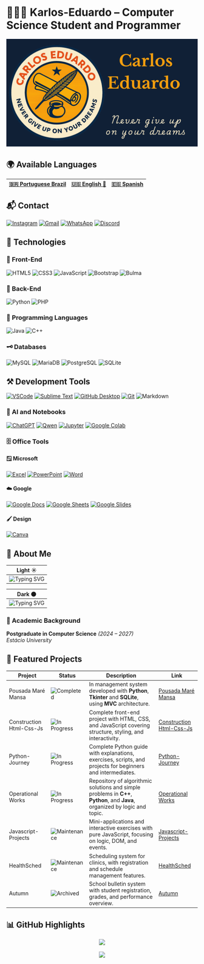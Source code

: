 # 🧑🏼‍💻 Karlos-Eduardo – Computer Science Student and Programmer

![BannerGit](./assets/BannerGit.png)

## 🌍 Available Languages

| **[🇧🇷 Portuguese Brazil](https://github.com/Karlos-Eduardo-Mrqs/Karlos-Eduardo-Mrqs/blob/main/README-BR.md)** | **[🇺🇸 English 🌟](https://github.com/Karlos-Eduardo-Mrqs/Karlos-Eduardo-Mrqs/blob/main/README.md)** | **[🇪🇸 Spanish](https://github.com/Karlos-Eduardo-Mrqs/Karlos-Eduardo-Mrqs/blob/main/README-ES.md)** |
|:-----------------------------------------------------------------------------------------------------:|:----------------------------------------------------------------------------------------------:|:------------------------------------------------------------------------------------------------:|

## 📬 Contact

[![Instagram](https://img.shields.io/badge/Instagram-E4405F?style=for-the-badge&logo=instagram&logoColor=white)](https://www.instagram.com/karlmbarreto/)  [![Gmail](https://img.shields.io/badge/Gmail-D14836?style=for-the-badge&logo=gmail&logoColor=white)](mailto:cadumcarlos@gmail.com)  [![WhatsApp](https://img.shields.io/badge/WhatsApp-25D366?style=for-the-badge&logo=whatsapp&logoColor=white)](https://wa.me/5521979667744)  [![Discord](https://img.shields.io/badge/Discord-7289DA?style=for-the-badge&logo=discord&logoColor=white)](https://discord.com/users/carloseduardo080765)

## 📱 Technologies

### 🎨 Front-End

![HTML5](https://img.shields.io/badge/HTML5-E34F26?style=for-the-badge&logo=html5&logoColor=white)  ![CSS3](https://img.shields.io/badge/CSS3-1572B6?style=for-the-badge&logo=css3&logoColor=white)  ![JavaScript](https://img.shields.io/badge/JavaScript-323330?style=for-the-badge&logo=javascript&logoColor=F7DF1E)  ![Bootstrap](https://img.shields.io/badge/Bootstrap-563D7C?style=for-the-badge&logo=bootstrap&logoColor=white)  ![Bulma](https://img.shields.io/badge/bulma-00D0B1?style=for-the-badge&logo=bulma&logoColor=white)

### 🏦 Back-End

![Python](https://img.shields.io/badge/Python-3776AB?style=for-the-badge&logo=python&logoColor=white)  ![PHP](https://img.shields.io/badge/PHP-777BB4?style=for-the-badge&logo=php&logoColor=white)

### 🧠 Programming Languages

![Java](https://img.shields.io/badge/Java-ED8B00?style=for-the-badge&logo=openjdk&logoColor=white)  ![C++](https://img.shields.io/badge/C%2B%2B-00599C?style=for-the-badge&logo=c%2B%2B&logoColor=white)

### 🗝️ Databases

![MySQL](https://img.shields.io/badge/MySQL-005C84?style=for-the-badge&logo=mysql&logoColor=white)  ![MariaDB](https://img.shields.io/badge/MariaDB-003545?style=for-the-badge&logo=mariadb&logoColor=white)  ![PostgreSQL](https://img.shields.io/badge/PostgreSQL-316192?style=for-the-badge&logo=postgresql&logoColor=white)  ![SQLite](https://img.shields.io/badge/sqlite-%2307405e.svg?style=for-the-badge&logo=sqlite&logoColor=white)

## ⚒️ Development Tools

[![VSCode](https://img.shields.io/badge/VSCode-007ACC?style=for-the-badge&logo=visual-studio-code&logoColor=white)](https://code.visualstudio.com/)   [![Sublime Text](https://img.shields.io/badge/Sublime_Text-FF9800?style=for-the-badge&logo=sublime-text&logoColor=white)](https://www.sublimetext.com/)  [![GitHub Desktop](https://img.shields.io/badge/GitHub_Desktop-24292F?style=for-the-badge&logo=github&logoColor=white)](https://desktop.github.com/)  [![Git](https://img.shields.io/badge/Git-F05032?style=for-the-badge&logo=git&logoColor=white)](https://git-scm.com/)  ![Markdown](https://img.shields.io/badge/Markdown-000000?style=for-the-badge&logo=markdown&logoColor=white)

### 🤖 AI and Notebooks

[![ChatGPT](https://img.shields.io/badge/ChatGPT-10A37F?style=for-the-badge&logo=openai&logoColor=white)](https://chat.openai.com/)  [![Qwen](https://img.shields.io/badge/Qwen_AI-00B386?style=for-the-badge&logo=alibabacloud&logoColor=white)](https://chat.qwen.ai) [![Jupyter](https://img.shields.io/badge/Jupyter-F37626?style=for-the-badge&logo=jupyter&logoColor=white)](https://jupyter.org/)  [![Google Colab](https://img.shields.io/badge/Google_Colab-F9AB00?style=for-the-badge&logo=google-colab&logoColor=white)](https://colab.research.google.com/)

### 🗄️ Office Tools

#### 🪟 Microsoft

[![Excel](https://img.shields.io/badge/Excel-217346?style=for-the-badge&logo=microsoft-excel&logoColor=white)](https://www.microsoft.com/excel)  [![PowerPoint](https://img.shields.io/badge/PowerPoint-B7472A?style=for-the-badge&logo=microsoft-powerpoint&logoColor=white)](https://www.microsoft.com/powerpoint)  [![Word](https://img.shields.io/badge/Word-2B579A?style=for-the-badge&logo=microsoft-word&logoColor=white)](https://www.microsoft.com/word)

#### ☁️ Google

[![Google Docs](https://img.shields.io/badge/Google_Docs-4285F4?style=for-the-badge&logo=google-docs&logoColor=white)](https://docs.google.com/)  [![Google Sheets](https://img.shields.io/badge/Google_Sheets-34A853?style=for-the-badge&logo=google-sheets&logoColor=white)](https://sheets.google.com)  [![Google Slides](https://img.shields.io/badge/Google_Slides-F4B400?style=for-the-badge&logo=google-slides&logoColor=white)](https://slides.google.com)

#### 🖌️ Design

[![Canva](https://img.shields.io/badge/Canva-00C4CC?style=for-the-badge&logo=canva&logoColor=white)](https://www.canva.com/)

## 📝 About Me

| Light ☀️ |
|--------------------------------|
| ![Typing SVG](https://readme-typing-svg.demolab.com?font=Courier+Prime&weight=1200&size=28&pause=1000&color=102036&background=f9ecca&center=true&vCenter=true&width=1000&lines=%3E+print('I+am+a+dedicated+Computer+Science+student')%3B%3E+print('Focused+on+web+development+and+databases')%3B%3E+print('Passionate+about+solving+complex+problems')%3B%3E+print('Searching+knowledge+is+my+hobby')%3B%3E+print('If+you+seek+collaboration+or+to+exchange+ideas...')%3B%3E+print('I+am+available!')%3B) |

| Dark 🌑 |
|--------------------------------|
| ![Typing SVG](https://readme-typing-svg.demolab.com?font=Courier+Prime&weight=1200&size=28&pause=1000&color=f8a50e&background=000000&center=true&vCenter=true&width=1000&lines=%3E+print('I+am+a+dedicated+Computer+Science+student')%3B%3E+print('Focused+on+web+development+and+databases')%3B%3E+print('Passionate+about+solving+complex+problems')%3B%3E+print('Searching+knowledge+is+my+hobby')%3B%3E+print('If+you+seek+collaboration+or+to+exchange+ideas...')%3B%3E+print('I+am+available!')%3B)|

### 📘 Academic Background

**Postgraduate in Computer Science** *(2024 – 2027)*  
*Estácio University*

## 🚀 Featured Projects

| Project                  | Status                                                                | Description                                                                                                                    | Link                                                                                             |
|--------------------------|-----------------------------------------------------------------------|------------------------------------------------------------------------------------------------------------------------------|--------------------------------------------------------------------------------------------------|
| Pousada Maré Mansa       | ![Completed](https://img.shields.io/badge/status-concluded-green)    | In management system developed with **Python**, **Tkinter** and **SQLite**, using **MVC** architecture.| [Pousada Maré Mansa](https://github.com/Karlos-Eduardo-Mrqs/Pousada-Mare-Mansa)|
| Construction Html-Css-Js | ![In Progress](https://img.shields.io/badge/status-in%20progress-yellow) | Complete front-end project with HTML, CSS, and JavaScript covering structure, styling, and interactivity.| [Construction Html-Css-Js](https://github.com/Karlos-Eduardo-Mrqs/Construction-Html-Css-Javascript) |
| Python-Journey           | ![In Progress](https://img.shields.io/badge/status-in%20progress-yellow) | Complete Python guide with explanations, exercises, scripts, and projects for beginners and intermediates.| [Python-Journey](https://github.com/Karlos-Eduardo-Mrqs/Python-Journey)|
| Operational Works        | ![In Progress](https://img.shields.io/badge/status-in%20progress-yellow) | Repository of algorithmic solutions and simple problems in **C++**, **Python**, and **Java**, organized by logic and topic.| [Operational Works](https://github.com/Karlos-Eduardo-Mrqs/Operational_Works)|
| Javascript-Projects      | ![Maintenance](https://img.shields.io/badge/status-maintenance-blue)  | Mini-applications and interactive exercises with pure JavaScript, focusing on logic, DOM, and events.| [Javascript-Projects](https://github.com/Karlos-Eduardo-Mrqs/Javascript-Projects)|
| HealthSched              | ![Maintenance](https://img.shields.io/badge/status-maintenance-blue)  | Scheduling system for clinics, with registration and schedule management features.| [HealthSched](https://github.com/Karlos-Eduardo-Mrqs/Scheduling_Project-HealthSched)|
| Autumn                   | ![Archived](https://img.shields.io/badge/status-archived-lightgrey) | School bulletin system with student registration, grades, and performance overview.| [Autumn](https://github.com/Karlos-Eduardo-Mrqs/Bulletin_Project)                                |

## 📊 GitHub Highlights

<p align="center">
  <img height="180em" src="https://github-readme-stats.vercel.app/api?username=Karlos-Eduardo-Mrqs&show_icons=true&theme=tokyonight&hide_border=true&count_private=true"/>
</p>

<p align="center">
  <img height="180em" src="https://github-profile-trophy.vercel.app/?username=Karlos-Eduardo-Mrqs&theme=tokyonight&column=4&no-frame=true&margin-w=40&margin-h=15&hide_border=true" />
</p>
